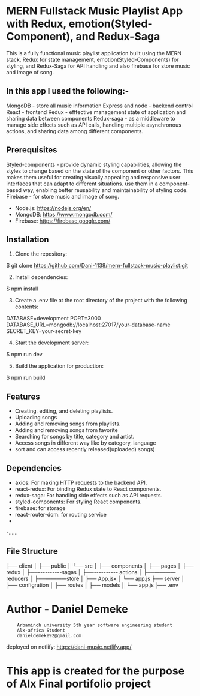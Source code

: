 # MERN Fullstack Music Playlist App with Redux, emotion(Styled-Component), and Redux-Saga

This is a fully functional music playlist application built using the MERN stack, Redux for state management, emotion(Styled-Components) for styling, and Redux-Saga for API handling and also firebase for store music and image of song.

## In this app I used the following:-
MongoDB - store all music information
Express and node - backend control
React - frontend
Redux - efffective management state of application and sharing data between components
Redux-saga - as a middleware to manage side effects such as API calls, handling multiple asynchronous actions, and sharing data among different components.
## Prerequisites
Styled-components - provide dynamic styling capabilities, allowing the styles to change based on the state of the component or other factors. This makes them useful for creating visually appealing and responsive user interfaces that can adapt to different situations. use them in a component-based way, enabling better reusability and maintainability of styling code.
Firebase - for store music and image of song.

- Node.js: https://nodejs.org/en/
- MongoDB: https://www.mongodb.com/
- Firebase: https://firebase.google.com/

## Installation

1. Clone the repository:

$ git clone https://github.com/Dani-1138/mern-fullstack-music-playlist.git


2. Install dependencies:

$ npm install


3. Create a .env file at the root directory of the project with the following contents:

DATABASE=development
PORT=3000
DATABASE_URL=mongodb://localhost:27017/your-database-name
SECRET_KEY=your-secret-key


4. Start the development server:

$ npm run dev


5. Build the application for production:

$ npm run build


## Features

- Creating, editing, and deleting playlists.
- Uploading songs
- Adding and removing songs from playlists.
- Adding and removing songs from favorite
- Searching for songs by title, category and artist.
- Access songs in different way like by category, language
- sort and can access recently released(uploaded) songs) 

## Dependencies

- axios: For making HTTP requests to the backend API.
- react-redux: For binding Redux state to React components.
- redux-saga: For handling side effects such as API requests.
- styled-components: For styling React components.
- firebase: for storage
- react-router-dom: for routing service
- 
-......
## File Structure

├── client
│   ├── public
│   └── src
│       ├── components
│       ├── pages
│       ├── redux
│       ├──----------sagas
│       ├──---------- actions
│       ├──————reducers
│       ├──————store
│       ├── App.jsx
│       └── app.js
├── server
│   ├── configration
│   ├── routes
│   ├── models
│   └── app.js
├── .env

# Author - Daniel Demeke 
        Arbaminch university 5th year software engineering student
        Alx-africa Student
        danieldemeke92@gmail.com
        
deployed on netlify: https://dani-music.netlify.app/

# This app is created for the purpose of Alx Final portifolio project


